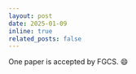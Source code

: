 ```yaml
---
layout: post
date: 2025-01-09
inline: true
related_posts: false
---
```


One paper is accepted by FGCS. :smile: